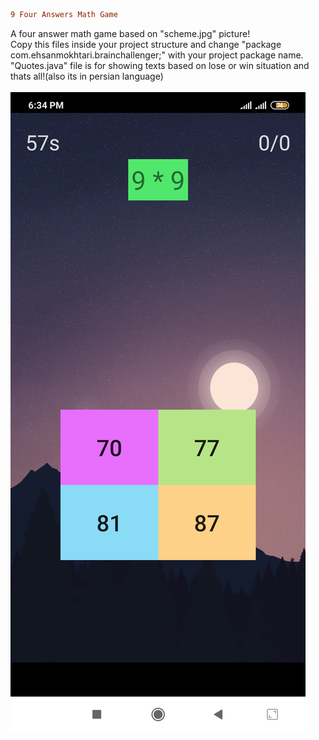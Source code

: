 ```diff
9 Four Answers Math Game
```
A four answer math game based on "scheme.jpg" picture!</br>
Copy this files inside your project structure and change "package com.ehsanmokhtari.brainchallenger;" with your project package name.</br>
"Quotes.java" file is for showing texts based on lose or win situation and thats all!(also its in persian language)
</br></br>
![](scheme.jpg)
